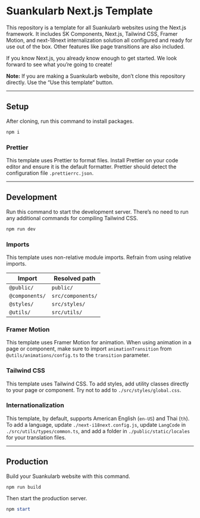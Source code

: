 # Suankularb Next.js Template

This repository is a template for all Suankularb websites using the Next.js framework. It includes SK Components, Next.js, Tailwind CSS, Framer Motion, and next-18next internalization solution all configured and ready for use out of the box. Other features like page transitions are also included.

If you know Next.js, you already know enough to get started. We look forward to see what you’re going to create!

**Note:** If you are making a Suankularb website, don’t clone this repository directly. Use the “Use this template“ button.

---

## Setup

After cloning, run this command to install packages.

```ps1
npm i
```

### Prettier

This template uses Prettier to format files. Install Prettier on your code editor and ensure it is the default formatter. Prettier should detect the configuration file `.prettierrc.json`.

---

## Development

Run this command to start the development server. There’s no need to run any additional commands for compiling Tailwind CSS.

```ps1
npm run dev
```

### Imports

This template uses non-relative module imports. Refrain from using relative imports.

| Import         | Resolved path     |
| -------------- | ----------------- |
| `@public/`     | `public/`         |
| `@components/` | `src/components/` |
| `@styles/`     | `src/styles/`     |
| `@utils/`      | `src/utils/`      |

### Framer Motion

This template uses Framer Motion for animation. When using animation in a page or component, make sure to import `animationTransition` from `@utils/animations/config.ts` to the `transition` parameter.

### Tailwind CSS

This template uses Tailwind CSS. To add styles, add utility classes directly to your page or component. Try not to add to `./src/styles/global.css`.

### Internationalization

This template, by default, supports American English (`en-US`) and Thai (`th`). To add a language, update `./next-i18next.config.js`, update `LangCode` in `./src/utils/types/common.ts`, and add a folder in `./public/static/locales` for your translation files.

---

## Production

Build your Suankularb website with this command.

```ps1
npm run build
```

Then start the production server.

```ps1
npm start
```
